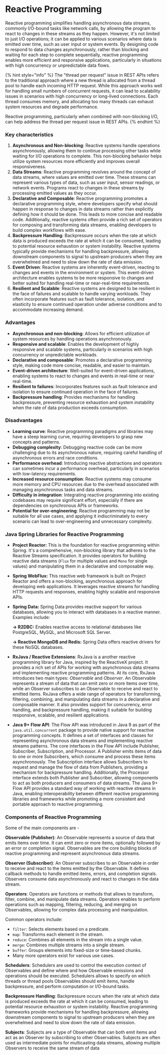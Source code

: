# Reactive Programming

Reactive programming simplifies handling asynchronous data streams, commonly I/O-bound tasks like network calls, by allowing the program to react to changes in these streams as they happen. However, it's not limited to just I/O operations; it can be applied to various scenarios where data is emitted over time, such as user input or system events. By designing code to respond to data changes asynchronously, rather than blocking and waiting for each step to complete sequentially, reactive programming enables more efficient and responsive applications, particularly in situations with high concurrency or unpredictable data flows.

{% hint style="info" %}
The "thread per request" issue in REST APIs refers to the traditional approach where a new thread is allocated from a thread pool to handle each incoming HTTP request. While this approach works well for handling small numbers of concurrent requests, it can lead to scalability issues in scenarios with high concurrency or long-lived connections. Each thread consumes memory, and allocating too many threads can exhaust system resources and degrade performance.

Reactive programming, particularly when combined with non-blocking I/O, can help address the thread per request issue in REST APIs.
{% endhint %}

### Key characteristics

1. **Asynchronous and Non-blocking**: Reactive systems handle operations asynchronously, allowing them to continue processing other tasks while waiting for I/O operations to complete. This non-blocking behavior helps utilize system resources more efficiently and improves overall responsiveness.
2. **Data Streams**: Reactive programming revolves around the concept of data streams, where values are emitted over time. These streams can represent various types of data, such as user input, sensor readings, or network events. Programs react to changes in these streams by processing emitted values as they occur.
3. **Declarative and Composable**: Reactive programming promotes a declarative programming style, where developers specify what should happen in response to changes in data streams rather than explicitly defining how it should be done. This leads to more concise and readable code. Additionally, reactive systems often provide a rich set of operators for composing and transforming data streams, enabling developers to build complex workflows with ease.
4. **Backpressure Handling**: Backpressure occurs when the rate at which data is produced exceeds the rate at which it can be consumed, leading to potential resource exhaustion or system instability. Reactive systems typically provide mechanisms for handling backpressure, allowing downstream components to signal to upstream producers when they are overwhelmed and need to slow down the rate of data emission.
5. **Event Driven**: Reactive systems are inherently event-driven, reacting to changes and events in the environment or system. This event-driven architecture enables systems to be more responsive to changes and better suited for handling real-time or near-real-time requirements.
6. **Resilient and Scalable**: Reactive systems are designed to be resilient in the face of failures and scalable to handle varying workloads. They often incorporate features such as fault tolerance, isolation, and elasticity to ensure continued operation under adverse conditions and to accommodate increasing demand.



### **Advantages**

* **Asynchronous and non-blocking**: Allows for efficient utilization of system resources by handling operations asynchronously.
* **Responsive and scalable**: Enables the development of highly responsive and scalable systems, particularly in scenarios with high concurrency or unpredictable workloads.
* **Declarative and composable**: Promotes a declarative programming style, making code more concise, readable, and easier to maintain.
* **Event-driven architecture**: Well-suited for event-driven applications, enabling systems to react to changes and events in real-time or near real-time.
* **Resilient to failures**: Incorporates features such as fault tolerance and isolation to ensure continued operation in the face of failures.
* **Backpressure handling**: Provides mechanisms for handling backpressure, preventing resource exhaustion and system instability when the rate of data production exceeds consumption.

### **Disadvantages**

* **Learning curve**: Reactive programming paradigms and libraries may have a steep learning curve, requiring developers to grasp new concepts and patterns.
* **Debugging complexity**: Debugging reactive code can be more challenging due to its asynchronous nature, requiring careful handling of asynchronous errors and race conditions.
* **Performance overhead**: Introducing reactive abstractions and operators can sometimes incur a performance overhead, particularly in scenarios with low-latency requirements.
* **Increased resource consumption**: Reactive systems may consume more memory and CPU resources due to the overhead associated with managing asynchronous tasks and data streams.
* **Difficulty in integration**: Integrating reactive programming into existing codebases may require significant effort, especially if there are dependencies on synchronous APIs or frameworks.
* **Potential for over-engineering**: Reactive programming may not be suitable for all use cases, and applying it indiscriminately to every scenario can lead to over-engineering and unnecessary complexity.



### Java Spring Libraries for Reactive Programming

* **Project Reactor:** This is the foundation for reactive programming within Spring. It's a comprehensive, non-blocking library that adheres to the Reactive Streams specification. It provides operators for building reactive data streams (`Flux` for multiple values and `Mono` for single values) and manipulating them in a declarative and composable way.
* **Spring WebFlux:** This reactive web framework is built on Project Reactor and offers a non-blocking, asynchronous approach for developing web applications. It leverages reactive streams for handling HTTP requests and responses, enabling highly scalable and responsive APIs.
*   **Spring Data:** Spring Data provides reactive support for various databases, allowing you to interact with databases in a reactive manner. Examples include:

    &#x20; **-> R2DBC:** Enables reactive access to relational databases like PostgreSQL, MySQL, and Microsoft SQL Server.

    &#x20; **-> Reactive MongoDB and Redis:** Spring Data offers reactive drivers for these NoSQL databases.
* **RxJava / Reactive Extensions**: RxJava is a another reactive programming library for Java, inspired by the ReactiveX project. It provides a rich set of APIs for working with asynchronous data streams and implementing reactive programming patterns. At its core, RxJava introduces two main types: _Observable_ and _Observer_. An Observable represents a stream of data that can emit zero or more items over time, while an Observer subscribes to an Observable to receive and react to emitted items. RxJava offers a wide range of operators for transforming, filtering, combining, and manipulating data streams in a declarative and composable manner. It also provides support for concurrency, error handling, and backpressure handling, making it suitable for building responsive, scalable, and resilient applications.
* **Java 9+ Flow API**: The Flow API was introduced in Java 9 as part of the `java.util.concurrent` package to provide native support for reactive programming concepts. It defines a set of interfaces and classes for representing asynchronous data streams and implementing reactive streams patterns. The core interfaces in the Flow API include Publisher, Subscriber, Subscription, and Processor. A Publisher emits items of data to one or more Subscribers, which consume and process these items asynchronously. The Subscription interface allows Subscribers to request and manage the flow of data from Publishers, providing a mechanism for backpressure handling. Additionally, the Processor interface extends both Publisher and Subscriber, allowing components to act as both producers and consumers of data streams. The Java 9+ Flow API provides a standard way of working with reactive streams in Java, enabling interoperability between different reactive programming libraries and frameworks while promoting a more consistent and portable approach to reactive programming.



### Components of Reactive Programming

Some of the main components are -

**Observable (Publisher)**: An Observable represents a source of data that emits items over time. It can emit zero or more items, optionally followed by an error or completion signal. Observables are the core building blocks of reactive programming and represent asynchronous data streams.

**Observer (Subscriber)**: An Observer subscribes to an Observable in order to receive and react to the items emitted by the Observable. It defines callback methods to handle emitted items, errors, and completion signals. Observers consume data asynchronously and react to changes in the data stream.

**Operators**: Operators are functions or methods that allows to transform, filter, combine, and manipulate data streams. Operators enables to perform operations such as mapping, filtering, reducing, and merging on Observables, allowing for complex data processing and manipulation.&#x20;

Common operators include:

* `filter`: Selects elements based on a predicate.
* `map`: Transforms each element in the stream.
* `reduce`: Combines all elements in the stream into a single value.
* `merge`: Combines multiple streams into a single stream.
* `buffer`: Groups elements into fixed-size or time-based chunks.
* Many more operators exist for various use cases.

**Schedulers**: Schedulers are used to control the execution context of Observables and define where and how Observable emissions and operations should be executed. Schedulers allows to specify on which threads or thread pools Observables should emit items, handle backpressure, and perform computation or I/O-bound tasks.

**Backpressure Handling**: Backpressure occurs when the rate at which data is produced exceeds the rate at which it can be consumed, leading to potential resource exhaustion or system instability. Reactive programming frameworks provide mechanisms for handling backpressure, allowing downstream components to signal to upstream producers when they are overwhelmed and need to slow down the rate of data emission.

**Subjects**: Subjects are a type of Observable that can both emit items and act as an Observer by subscribing to other Observables. Subjects are often used as intermediate points for multicasting data streams, allowing multiple Observers to receive the same stream of data

